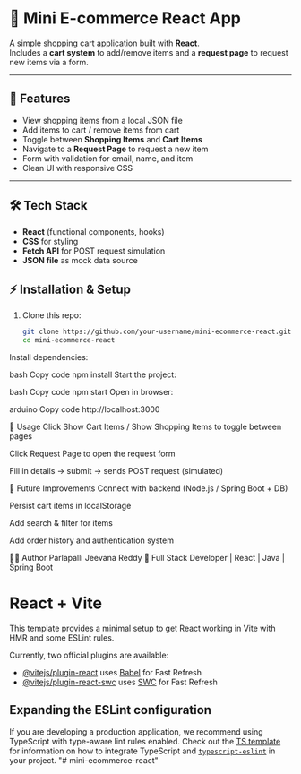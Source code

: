 # 🛒 Mini E-commerce React App

A simple shopping cart application built with **React**.  
Includes a **cart system** to add/remove items and a **request page** to request new items via a form.  

---

## 🚀 Features
- View shopping items from a local JSON file
- Add items to cart / remove items from cart
- Toggle between **Shopping Items** and **Cart Items**
- Navigate to a **Request Page** to request a new item
- Form with validation for email, name, and item
- Clean UI with responsive CSS

---

## 🛠️ Tech Stack
- **React** (functional components, hooks)
- **CSS** for styling
- **Fetch API** for POST request simulation
- **JSON file** as mock data source



## ⚡ Installation & Setup
1. Clone this repo:
   ```bash
   git clone https://github.com/your-username/mini-ecommerce-react.git
   cd mini-ecommerce-react
Install dependencies:

bash
Copy code
npm install
Start the project:

bash
Copy code
npm start
Open in browser:

arduino
Copy code
http://localhost:3000

📌 Usage
Click Show Cart Items / Show Shopping Items to toggle between pages

Click Request Page to open the request form

Fill in details → submit → sends POST request (simulated)

🔄 Future Improvements
Connect with backend (Node.js / Spring Boot + DB)

Persist cart items in localStorage

Add search & filter for items

Add order history and authentication system

👩‍💻 Author
Parlapalli Jeevana Reddy
📌 Full Stack Developer | React | Java | Spring Boot

# React + Vite

This template provides a minimal setup to get React working in Vite with HMR and some ESLint rules.

Currently, two official plugins are available:

- [@vitejs/plugin-react](https://github.com/vitejs/vite-plugin-react/blob/main/packages/plugin-react) uses [Babel](https://babeljs.io/) for Fast Refresh
- [@vitejs/plugin-react-swc](https://github.com/vitejs/vite-plugin-react/blob/main/packages/plugin-react-swc) uses [SWC](https://swc.rs/) for Fast Refresh

## Expanding the ESLint configuration

If you are developing a production application, we recommend using TypeScript with type-aware lint rules enabled. Check out the [TS template](https://github.com/vitejs/vite/tree/main/packages/create-vite/template-react-ts) for information on how to integrate TypeScript and [`typescript-eslint`](https://typescript-eslint.io) in your project.
"# mini-ecommerce-react" 
